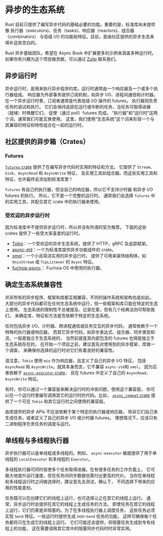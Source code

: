 # 异步的生态系统

Rust 目前只提供了编写异步代码的基础必要的功能。重要的是，标准库尚未提供像
执行器（executors)、任务（tasks)、响应器（reactors)、组合器（combinators）
与低级 I/O 的功能和特征。目前，是由社区提供的异步生态来填补这些空白的。

Rust 异步基础团队，希望在 Async Book 中扩展更多的示例来涵盖多种运行时。
如果你有兴趣为这个项目做贡献，可以通过
[Zulip](https://rust-lang.zulipchat.com/#narrow/stream/201246-wg-async-foundations.2Fbook)
联系我们。

## 异步运行时

异步运行时，是用来执行异步程序的库。运行时通常由一个响应器及一个或多个执行器组成。
响应器为外部事务提供订阅机制，如异步 I/O、进程间通信和计时器。
在一个异步运行时里，订阅者通常是代表低级 I/O 操作的 futures。
执行器则负责任务的调试和执行。
它们会保持追踪在运行或中断的任务，当任务可取得进展（就绪）时唤醒它们，
促使（通过 poll）futures 完成。
“执行器”和“运行时”这两个词，通常我们可能互换使用。
这里，我们使用“生态系统”这个词来形容一个与其兼容的特征和特性组合在一起的运行时。

## 社区提供的异步箱（Crates）

### Futures

[`futures` crate](https://docs.rs/futures/)
提供了在编写异步代码时实用的特征和方法。
它提供了 `Stream`、`Sink`、`AsyncRead` 和 `AsyncWrite` 特征，
及实用工具如组合器。而这些实用工具和特征，也许最终会添加到标准库里！

`futures` 有自己的执行器，但没自己的响应器，所以它不支持计时器
和异步 I/O futures 的执行。
所以，它不是一个完整的运行时。
通常我们会选择 `futures` 中的实用工具，并配合其它 crate 中的执行器来使用。

### 受欢迎的异步运行时

因为标准库中不提供异步运行时，所以并没有所谓的官方推荐。
下面的这些 crates 提供了一些受大家喜爱的运行时。
- [Tokio](https://docs.rs/tokio/)：一个受欢迎的异步生态系统，提供了 HTTP，gRPC
及追踪框架。
- [async-std](https://docs.rs/async-std/)：一个为标准库提供异步功能组件的 crate。
- [smol](https://docs.rs/smol/)：一个小且简洁实用的异步运行时。
提供了可用来装饰结构体，如 `UnixStream` 或 `TcpListener` 的 `Async` 特征。
- [fuchsia-async](https://fuchsia.googlesource.com/fuchsia/+/master/src/lib/fuchsia-async/)：
Fuchsia OS 中使用的执行器。

## 确定生态系统兼容性

并非所有的异步程序、框架和库都互相兼容，不同的操作系统和架构也是如此。
大部分的异步代码都可在任何生态系统中运行，但一些框架和库只能在特定的生态上使用。
生态系统的限制性不总被提及、记录在案，但有几个经典法则可帮助我们，
来确定库、特征和方法是否依赖于特定的生态系统。

任何包括异步 I/O、计时器、跨进程通信或任务交互的异步代码，
通常依赖于一个特殊的执行器或响应器。
而其它异步代码，如异步表达式、组合器、同步类型和流，一般是独立于生态系统的，
当然前提是其内部包含的 futures 也得是独立于生态系统存在的。
在开始一个项目之前，建议首先对使用到的异步框架、库做一个调查，
来确保你选择的运行时对它们有着良好的兼容性。

请注意，`Tokio` 使用 `mio` 作为响应器，且定义了自己的异步 I/O 特征，
包括 `AsyncRead` 和 `AsyncWrite`。就其本身而言，它不兼容 `async-std`和 `smol`，
因为后者依赖于 [`async-executor` crate](https://docs.rs/async-executor)，
且在 futures 中定义了自己的 `AsyncRead`、`AsyncWrite` 特征。

有时，你可以通过一个兼容层来解决运行时的冲突问题，使用这个兼容层，
你可以在一个运行时里编写调用其它的运行时的代码。比如，
[`async_compat` crate](https://docs.rs/async_compat) 提供了一个可在 `Tokio`
和其它运行时之间使用的兼容层。

由库提供的异步 APIs 不应该依赖于某个特定的执行器或响应器，
除非它们自己来生成任务，或者定义了自己的异步 I/O 或计时器 futures。
理想情况下，应该只有二进制程序负责任务的调度与运行。

## 单线程与多线程执行器

异步执行器可以是单线程或多线程的。例如，
`async-executor` 箱就提供了用于单线程的 `LocalExecutor` 和多线程的 `Executor`。

多线程执行器可同时驱使多个任务取得进展。在有很多任务的工作负载上，
它可极大地提升运行速度，但在任务间同步数据也需付出更高的代价。
当你在单线程和多线程运行时之间做选择时，建议首先去测试，确认下，
不同选择下带来的应用的性能差别。

任务既可以在创建它们的线程上运行，也可选择让之在其它的线程上运行。
通常，异步运行时会提供在其它的线程上生成任务的方法。
即使任务在其它的线程上运行，它们仍需是非阻塞的。为了在多线程执行器上调度任务，
这些任务必须实现 `Send` 特征。一些运行时提供生成 non-`Send` 任务的功能，
这样可确保每个任务都将只在生成它的线程上运行。
它们可能还会提供，将阻塞任务生成到专有线程上的功能，
这在需要调用其它库中的阻塞同步代码时时非常实用。
